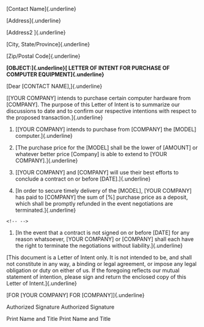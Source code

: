 [Contact Name]{.underline}

[Address]{.underline}

[Address2 ]{.underline}

[City, State/Province]{.underline}

[Zip/Postal Code]{.underline}

**[OBJECT:]{.underline}[ LETTER OF INTENT FOR PURCHASE OF COMPUTER
EQUIPMENT]{.underline}**

[Dear \[CONTACT NAME\],]{.underline}

[\[YOUR COMPANY\] intends to purchase certain computer hardware from
\[COMPANY\]. The purpose of this Letter of Intent is to summarize our
discussions to date and to confirm our respective intentions with
respect to the proposed transaction.]{.underline}

1.  [\[YOUR COMPANY\] intends to purchase from \[COMPANY\] the \[MODEL\]
    computer.]{.underline}

2.  [The purchase price for the \[MODEL\] shall be the lower of
    \[AMOUNT\] or whatever better price \[Company\] is able to extend to
    \[YOUR COMPANY\].]{.underline}

3.  [\[YOUR COMPANY\] and \[COMPANY\] will use their best efforts to
    conclude a contract on or before \[DATE\].]{.underline}

4.  [In order to secure timely delivery of the \[MODEL\], \[YOUR
    COMPANY\] has paid to \[COMPANY\] the sum of \[%\] purchase price as
    a deposit, which shall be promptly refunded in the event
    negotiations are terminated.]{.underline}

```{=html}
<!-- -->
```
1.  [In the event that a contract is not signed on or before \[DATE\]
    for any reason whatsoever, \[YOUR COMPANY\] or \[COMPANY\] shall
    each have the right to terminate the negotiations without
    liability.]{.underline}

[This document is a Letter of Intent only. It is not intended to be, and
shall not constitute in any way, a binding or legal agreement, or impose
any legal obligation or duty on either of us. If the foregoing reflects
our mutual statement of intention, please sign and return the enclosed
copy of this Letter of Intent.]{.underline}

[FOR \[YOUR COMPANY\] FOR \[COMPANY\]]{.underline}

Authorized Signature Authorized Signature

Print Name and Title Print Name and Title

